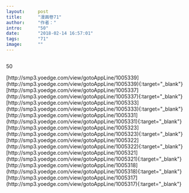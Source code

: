 ```yaml
---
layout:     post
title:      "漫画卷71"
author:     "作者："
intro:      "50"
date:       "2018-02-14 16:57:01"
tags:       "71"
image:      ""
---
```

<div style="text-align: center">
<p><img src=""/></p>
</div>
<p class="post-meta">
<span>50</span>
</p>
[http://smp3.yoedge.com/view/gotoAppLine/1005339](http://smp3.yoedge.com/view/gotoAppLine/1005339){:target="_blank"}
[http://smp3.yoedge.com/view/gotoAppLine/1005337](http://smp3.yoedge.com/view/gotoAppLine/1005337){:target="_blank"}
[http://smp3.yoedge.com/view/gotoAppLine/1005333](http://smp3.yoedge.com/view/gotoAppLine/1005333){:target="_blank"}
[http://smp3.yoedge.com/view/gotoAppLine/1005331](http://smp3.yoedge.com/view/gotoAppLine/1005331){:target="_blank"}
[http://smp3.yoedge.com/view/gotoAppLine/1005323](http://smp3.yoedge.com/view/gotoAppLine/1005323){:target="_blank"}
[http://smp3.yoedge.com/view/gotoAppLine/1005322](http://smp3.yoedge.com/view/gotoAppLine/1005322){:target="_blank"}
[http://smp3.yoedge.com/view/gotoAppLine/1005321](http://smp3.yoedge.com/view/gotoAppLine/1005321){:target="_blank"}
[http://smp3.yoedge.com/view/gotoAppLine/1005318](http://smp3.yoedge.com/view/gotoAppLine/1005318){:target="_blank"}
[http://smp3.yoedge.com/view/gotoAppLine/1005317](http://smp3.yoedge.com/view/gotoAppLine/1005317){:target="_blank"}


